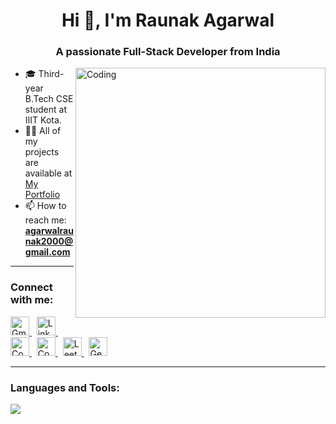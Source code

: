 <h1 align="center">Hi 👋, I'm Raunak Agarwal</h1>
<h3 align="center">A passionate Full-Stack Developer from India</h3>

<img align="right" alt="Coding" width="400" src="https://miro.medium.com/v2/resize:fit:640/format:webp/1*um19N_oeTKlmrHMov0O5bA.gif">

- 🎓 Third-year B.Tech CSE student at IIIT Kota.  
- 👨‍💻 All of my projects are available at [My Portfolio](https://raunakkkkk.github.io/Portfolio-Website/)  
- 📫 How to reach me: **agarwalraunak2000@gmail.com**

---

<h3 align="left">Connect with me:</h3>

<p align="left">
  <a href="mailto:agarwalraunak2000@gmail.com" target="_blank">
    <img src="https://img.icons8.com/fluency/48/gmail.png" alt="Gmail" width="30" />
  </a>
  &nbsp;
  <a href="https://linkedin.com/in/raunak-agarwal-397467257" target="_blank">
    <img src="https://img.icons8.com/color/48/linkedin.png" alt="LinkedIn" width="30" />
  </a>
  &nbsp;
  <a href="https://www.codechef.com/users/raunakkk" target="_blank">
    <img src="https://cdn.codechef.com/images/cc-logo.svg" alt="CodeChef" width="30" />
  </a>
  &nbsp;
  <a href="https://codeforces.com/profile/agarwalraunak2000" target="_blank">
    <img src="https://img.icons8.com/external-tal-revivo-color-tal-revivo/24/external-codeforces-programming-competitions-and-contests-programming-community-logo-color-tal-revivo.png" alt="Codeforces" width="30" />
  </a>
  &nbsp;
  <a href="https://leetcode.com/agarwalraunak2000" target="_blank">
    <img src="https://upload.wikimedia.org/wikipedia/commons/1/19/LeetCode_logo_black.png" alt="LeetCode" width="30" />
  </a>
  &nbsp;
  <a href="https://auth.geeksforgeeks.org/user/agarwalra4a9t" target="_blank">
    <img src="https://img.icons8.com/color/48/GeeksforGeeks.png" alt="GeeksforGeeks" width="30" />
  </a>
</p>

---

<h3 align="left">Languages and Tools:</h3>

<p align="left">
  <img src="https://skillicons.dev/icons?i=js,ts,react,next,nodejs,express,mongodb,mysql,postgres,html,css,bootstrap,tailwind,github,git,heroku,linux,postman,java,cpp,redis" />
</p>
